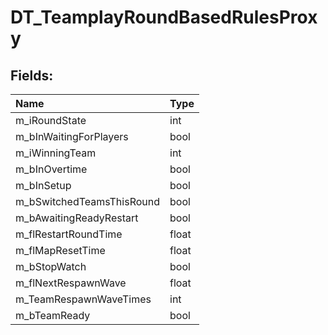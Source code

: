 # DT_TeamplayRoundBasedRulesProxy

## Fields:

| Name | Type |
| :--- | :--- |
| m_iRoundState | int |
| m_bInWaitingForPlayers | bool |
| m_iWinningTeam | int |
| m_bInOvertime | bool |
| m_bInSetup | bool |
| m_bSwitchedTeamsThisRound | bool |
| m_bAwaitingReadyRestart | bool |
| m_flRestartRoundTime | float |
| m_flMapResetTime | float |
| m_bStopWatch | bool |
| m_flNextRespawnWave | float |
| m_TeamRespawnWaveTimes | int |
| m_bTeamReady | bool |

